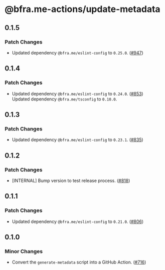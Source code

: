 # @bfra.me-actions/update-metadata

## 0.1.5
### Patch Changes


- Updated dependency `@bfra.me/eslint-config` to `0.25.0`. ([#947](https://github.com/bfra-me/.github/pull/947))

## 0.1.4
### Patch Changes


- Updated dependency `@bfra.me/eslint-config` to `0.24.0`. ([#853](https://github.com/bfra-me/.github/pull/853))
  Updated dependency `@bfra.me/tsconfig` to `0.10.0`.

## 0.1.3
### Patch Changes


- Updated dependency `@bfra.me/eslint-config` to `0.23.1`. ([#835](https://github.com/bfra-me/.github/pull/835))

## 0.1.2
### Patch Changes


- \[INTERNAL\] Bump version to test release process. ([#818](https://github.com/bfra-me/.github/pull/818))

## 0.1.1
### Patch Changes


- Updated dependency `@bfra.me/eslint-config` to `0.21.0`. ([#806](https://github.com/bfra-me/.github/pull/806))

## 0.1.0
### Minor Changes


- Convert the `generate-metadata` script into a GitHub Action. ([#716](https://github.com/bfra-me/.github/pull/716))
